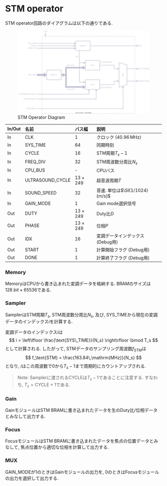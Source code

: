 # STM operator

STM operator回路のダイアグラムは以下の通りである.

<figure>
<img alt="STM operator" src="../figs/stm_operator/diagram.svg">
<figcaption>STM Operator Diagram</figcaption>
</figure>

| In/Out | 名前             | バス幅         | 説明                             |
| :----- | :--------------- | :------------- | :------------------------------- |
|   In   | CLK              | $1$            | クロック ($40.96\,\mathrm{MHz}$) |
|   In   | SYS_TIME         | $64$           | 同期時刻                         |
|   In   | CYCLE            | $16$           | STM周期$T_s-1$                   |
|   In   | FREQ_DIV         | $32$           | STM周波数分周比$N_s$             |
|   In   | CPU_BUS          | -              | CPUバス                          |
|   In   | ULTRASOUND_CYCLE | $13\times 249$ | 超音波周期$T$                    |
|   In   | SOUND_SPEED      | $32$           | 音速. 単位は$\SI{1/1024}{m/s}$   |
|   In   | GAIN_MODE        | $1$            | Gain mode選択信号                |
|   Out  | DUTY             | $13\times 249$ | Duty比$D$                        |
|   Out  | PHASE            | $13\times 249$ | 位相$P$                          |
|   Out  | IDX              | $16$           | 変調データインデックス (Debug用) |
|   Out  | START            | $1$            | 計算開始フラグ (Debug用)         |
|   Out  | DONE             | $1$            | 計算終了フラグ (Debug用)         |

### Memory

MemoryはCPUから書き込まれた変調データを格納する.
BRAMのサイズは$\SI{128}{bit}\times 65536$である.

### Sampler

SamplerはSTM周期$T_s$, STM周波数分周比$N_s$, 及び, SYS_TIMEから現在の変調データのインデックス$i$を計算する.

変調データのインデックス$i$は
$$
i = \left\lfloor \frac{\text{SYS\_TIME}}{N_s} \right\rfloor \bmod T_s
$$
として計算される.
したがって, STMデータのサンプリング周波数$f_\text{STM}$は
$$
f_\text{STM} = \frac{163.84\,\mathrm{MHz}}{N_s}
$$
となり, $i$はこの周波数で$0$から$T_s-1$まで周期的にカウントアップされる.

> Note: Samplerに渡されるCYCLEは$T_s-1$であることに注意する.
> すなわち, $T_s=\text{CYCLE}+1$である.

### Gain

GainモジュールはSTM BRAMに書き込まれたデータを生のDuty比/位相データとみなして出力する.

### Focus

FocusモジュールはSTM BRAMに書き込まれたデータを焦点の位置データとみなして, 焦点位置から適切な位相を計算して出力する.

### MUX

GAIN_MODEが$1$のときはGainモジュールの出力を, $0$のときはFocusモジュールの出力を選択して出力する.
